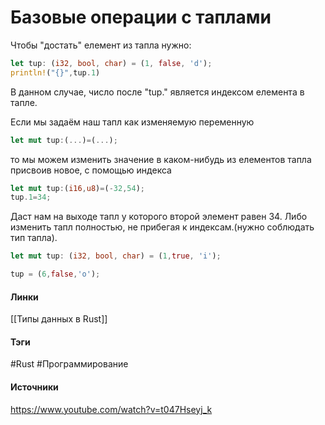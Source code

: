 # Базовые операции с таплами
Чтобы "достать" елемент из тапла нужно:
```rust
let tup: (i32, bool, char) = (1, false, 'd');
println!("{}",tup.1)
```
В данном случае, число после "tup." является индексом елемента в тапле.

Если мы задаём наш тапл как изменяемую переменную
```rust
let mut tup:(...)=(...);
```
то мы можем изменить значение в каком-нибудь из елементов тапла присвоив новое, с помощью индекса
```rust
let mut tup:(i16,u8)=(-32,54);
tup.1=34;
```
Даст нам на выходе тапл у которого второй элемент равен 34.
Либо изменить тапл полностью, не прибегая к индексам.(нужно соблюдать тип тапла).
```rust
let mut tup: (i32, bool, char) = (1,true, 'i');

tup = (6,false,'o');
```
#### Линки
 [[Типы данных в Rust]]
#### Тэги
 #Rust 
 #Программирование 
#### Источники
 https://www.youtube.com/watch?v=t047Hseyj_k